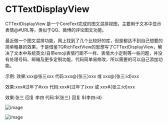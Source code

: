 # CTTextDisplayView

CTTextDisplayView 是一个CoreText完成的图文混排视图，主要用于文本中显示表情@#URL等，类似于QQ、微博的评论图文功能。

最近做一个图文混排功能，网上找到了几个比较好的库，但是都达不到自己想要的简单粗暴的效果，于是借鉴TQRichTextView的思想写了CTTextDisplayView，解决了文本中系统英文/自带emoji表情行距不一样、表情大小定制等一些问题，并没有处理号码、邮箱及更多定制功能，代码简单易修改，所以需要的可以自己添加功能。

示例:
  效果:xxx@张三xxx
  代码:xxx@{张三}xxx 或 xxx@{张三:id}xxx
	
  效果:xxx#过年了#xxx
  代码:xxx#{过年了}xxx  或  xxx#{张三:id}xxx

  效果:张三 回复 李四
  代码:${张三} 回复 ${李四:id}

![image](https://github.com/BrownCN023/CTTextDisplayView/blob/master/Simulator%20Screen%20Shot%202016%E5%B9%B44%E6%9C%882%E6%97%A5%20%E4%B8%8B%E5%8D%885.30.39.png)

![image](https://github.com/BrownCN023/CTTextDisplayView/blob/master/Simulator%20Screen%20Shot%202016%E5%B9%B44%E6%9C%882%E6%97%A5%20%E4%B8%8B%E5%8D%885.30.43.png)
